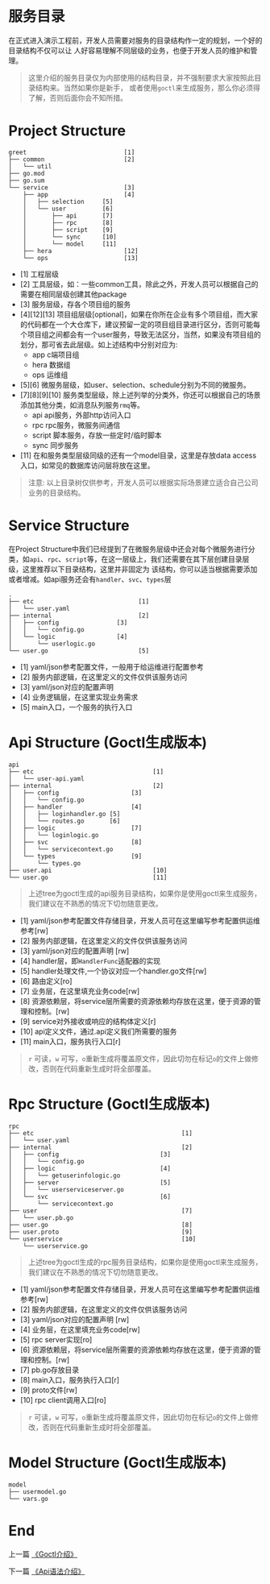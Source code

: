 # 服务目录
在正式进入演示工程前，开发人员需要对服务的目录结构作一定的规划，一个好的目录结构不仅可以让
人好容易理解不同层级的业务，也便于开发人员的维护和管理。

> 这里介绍的服务目录仅为内部使用的结构目录，并不强制要求大家按照此目录结构来。当然如果你是新手，
> 或者使用`goctl`来生成服务，那么你必须得了解，否则后面你会不知所措。

# Project Structure

``` text
greet                           [1]
├── common                      [2]
│   └── util
├── go.mod
├── go.sum
└── service                     [3]
    ├── app                     [4]
    │   ├── selection     [5]
    │   └── user          [6]
    │       ├── api       [7]
    │       ├── rpc       [8]
    │       ├── script    [9]
    │       └── sync      [10]
    │       └── model     [11]
    ├── hera                    [12]
    └── ops                     [13]
```

* [1] 工程层级
* [2] 工具层级，如：一些common工具，除此之外，开发人员可以根据自己的需要在相同层级创建其他package
* [3] 服务层级，存各个项目组的服务
* [4][12][13] 项目组层级[optional]，如果在你所在企业有多个项目组，而大家的代码都在一个大仓库下，建议预留一定的项目组目录进行区分，否则可能每个项目组之间都会有一个user服务，导致无法区分，当然，如果没有项目组的划分，那可省去此层级。如上述结构中分别对应为:
    * app c端项目组
    * hera 数据组
    * ops 运维组
* [5][6] 微服务层级，如user、selection、schedule分别为不同的微服务。
* [7][8][9][10] 服务类型层级，除上述列举的分类外，你还可以根据自己的场景添加其他分类，如消息队列服务`rmq`等。
    * api api服务，外部http访问入口
    * rpc rpc服务，微服务间通信
    * script 脚本服务，存放一些定时/临时脚本
    * sync 同步服务
* [11] 在和服务类型层级同级的还有一个model目录，这里是存放data access入口，如常见的数据库访问层将放在这里。

> 注意: 以上目录树仅供参考，开发人员可以根据实际场景建立适合自己公司业务的目录结构。

# Service Structure
在Project Structure中我们已经提到了在微服务层级中还会对每个微服务进行分类，如`api`、`rpc`、`script`等，在这一层级上，我们还需要在其下层创建目录层级，这里推荐以下目录结构，这里并非固定为
该结构，你可以适当根据需要添加或者增减。如api服务还会有`handler`、`svc`、`types`层

``` text
.
├── etc                             [1]
│   └── user.yaml
├── internal                        [2]
│   ├── config                [3]
│   │   └── config.go
│   └── logic                 [4]
│       └── userlogic.go
└── user.go                         [5]
```

* [1] yaml/json参考配置文件，一般用于给运维进行配置参考
* [2] 服务内部逻辑，在这里定义的文件仅供该服务访问
* [3] yaml/json对应的配置声明
* [4] 业务逻辑层，在这里实现业务需求
* [5] main入口，一个服务的执行入口

# Api Structure (Goctl生成版本)

``` text
api
├── etc                                 [1]
│   └── user-api.yaml
├── internal                            [2]
│   ├── config                    [3]
│   │   └── config.go
│   ├── handler                   [4]
│   │   ├── loginhandler.go [5]
│   │   └── routes.go       [6]
│   ├── logic                     [7]
│   │   └── loginlogic.go
│   ├── svc                       [8]
│   │   └── servicecontext.go
│   └── types                     [9]
│       └── types.go
├── user.api                            [10]
└── user.go                             [11]
```

> 上述tree为goctl生成的api服务目录结构，如果你是使用goctl来生成服务，我们建议在不熟悉的情况下切勿随意更改。

* [1] yaml/json参考配置文件存储目录，开发人员可在这里编写参考配置供运维参考[rw]
* [2] 服务内部逻辑，在这里定义的文件仅供该服务访问
* [3] yaml/json对应的配置声明 [rw]
* [4] handler层，即`HandlerFunc`适配器的实现
* [5] handler处理文件,一个协议对应一个handler.go文件[rw]
* [6] 路由定义[ro]
* [7] 业务层，在这里填充业务code[rw]
* [8] 资源依赖层，将service层所需要的资源依赖均存放在这里，便于资源的管理和控制。[rw]
* [9] service对外接收或响应的结构体定义[r]
* [10] api定义文件，通过.api定义我们所需要的服务
* [11] main入口，服务执行入口[r]

> `r` 可读，`w` 可写，`o`重新生成将覆盖原文件，因此切勿在标记`o`的文件上做修改，否则在代码重新生成时将全部覆盖。

# Rpc Structure (Goctl生成版本)

``` text
rpc
├── etc                                         [1]
│   └── user.yaml
├── internal                                    [2]
│   ├── config                            [3]
│   │   └── config.go
│   ├── logic                             [4]
│   │   └── getuserinfologic.go
│   ├── server                            [5]
│   │   └── userserviceserver.go
│   └── svc                               [6]
│       └── servicecontext.go
├── user                                        [7]
│   └── user.pb.go
├── user.go                                     [8]
├── user.proto                                  [9]
└── userservice                                 [10]
    └── userservice.go
```

> 上述tree为goctl生成的rpc服务目录结构，如果你是使用goctl来生成服务，我们建议在不熟悉的情况下切勿随意更改。

* [1] yaml/json参考配置文件存储目录，开发人员可在这里编写参考配置供运维参考[rw]
* [2] 服务内部逻辑，在这里定义的文件仅供该服务访问
* [3] yaml/json对应的配置声明 [rw]
* [4] 业务层，在这里填充业务code[rw]
* [5] rpc server实现[ro]
* [6] 资源依赖层，将service层所需要的资源依赖均存放在这里，便于资源的管理和控制。[rw]
* [7] pb.go存放目录
* [8] main入口，服务执行入口[r]
* [9] proto文件[rw]
* [10] rpc client调用入口[ro]
> `r` 可读，`w` 可写，`o`重新生成将覆盖原文件，因此切勿在标记`o`的文件上做修改，否则在代码重新生成时将全部覆盖。

# Model Structure (Goctl生成版本)

``` text
model
├── usermodel.go
└── vars.go
```

# End

上一篇 [《Goctl介绍》](./goctl-intro.md)

下一篇 [《Api语法介绍》](./api-grammar.md)